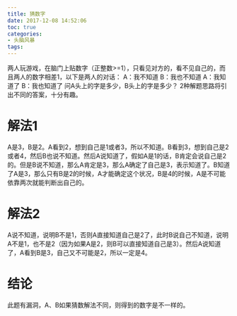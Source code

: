 ```yaml
---
title: 猜数字
date: 2017-12-08 14:52:06
toc: true
categories: 
- 头脑风暴
tags:
---
```

两人玩游戏，在脑门上贴数字（正整数>=1），只看见对方的，看不见自己的，而且两人的数字相差1，以下是两人的对话： A：我不知道 B：我也不知道 A：我知道了 B：我也知道了 问A头上的字是多少，B头上的字是多少？
2种解题思路将引出不同的答案，十分有趣。

# 解法1
A是3，B是2。A看到2，想到自己是1或者3，所以不知道。B看到3，想到自己是2或者4，然后B也说不知道。然后A说知道了，假如A是1的话，B肯定会说自己是2的。但是B说不知道，那么A肯定是3，那么A确定了自己是3，表示知道了。B知道了A是3，那么只有B是2的时候，A才能确定这个状况，B是4的时候，A是不可能依靠两次就能判断出自己的。

# 解法2
A说不知道，说明B不是1，否则A直接知道自己是2了，此时B说自己不知道，说明A不是1，也不是2（因为如果A是2，则B可以直接知道自己是3）。然后A说知道了，A看到B是3，自己又不可能是2，所以一定是4。

# 结论
此题有漏洞，A、B如果猜数解法不同，则得到的数字是不一样的。
